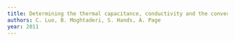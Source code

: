 ```yaml
---
title: Determining the thermal capacitance, conductivity and the convective heat transfer coefficient of a brick wall by annually monitored temperatures and total heat fluxes
authors: C. Luo, B. Moghtaderi, S. Hands, A. Page
year: 2011
---
```



